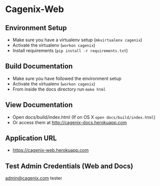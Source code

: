 Cagenix-Web
===========

Environment Setup
-----------------

* Make sure you have a virtualenv setup (``mkvirtualenv cagenix``)
* Activate the virtualenv (``workon cagenix``)
* Install requirements (``pip install -r requirements.txt``)

Build Documentation
-------------------
* Make sure you have followed the environment setup
* Activate the virtualenv (``workon cagenix``)
* From inside the docs directory run ``make html``

View Documentation
------------------
* Open docs/build/index.html (If on OS X ``open docs/build/index.html``)
* Or access them at http://cagenix-docs.herokuapp.com

Application URL
---------------
* https://cagenix-web.herokuapp.com

Test Admin Credentials (Web and Docs)
-------------------------------------
admin@cagenix.com
tester
